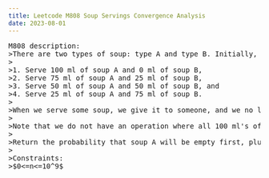 ```yaml
---
title: Leetcode M808 Soup Servings Convergence Analysis
date: 2023-08-01
---
```

<script src="https://yjian012.github.io/Yi-blog/scripts.js"></script>
<link rel="stylesheet" href="https://yjian012.github.io/Yi-blog/styles.css">
<pre>
M808 description:
>There are two types of soup: type A and type B. Initially, we have n ml of each type of soup. There are four kinds of operations:
>
>1. Serve 100 ml of soup A and 0 ml of soup B,
>2. Serve 75 ml of soup A and 25 ml of soup B,
>3. Serve 50 ml of soup A and 50 ml of soup B, and
>4. Serve 25 ml of soup A and 75 ml of soup B.
>
>When we serve some soup, we give it to someone, and we no longer have it. Each turn, we will choose from the four operations with an equal probability 0.25. If the remaining volume of soup is not enough to complete the operation, we will serve as much as possible. We stop once we no longer have some quantity of both types of soup.
>
>Note that we do not have an operation where all 100 ml's of soup B are used first.
>
>Return the probability that soup A will be empty first, plus half the probability that A and B become empty at the same time. Answers within $10^{-5}$ of the actual answer will be accepted.
>
>Constraints:
>$0<=n<=10^9$
</pre>